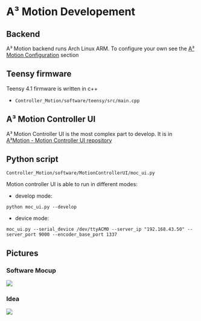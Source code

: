 # A³ Motion Developement
## Backend
A³ Motion backend runs Arch Linux ARM. To configure your own see the [A³ Motion Configuration](https://doc.a3-audio.com/configuration/moc.html) section

## Teensy firmware
Teensy 4.1 firmware is written in c++
- ```Controller_Motion/software/teensy/src/main.cpp```

## A³ Motion Controller UI
A³ Motion Controller UI is the most complex part to develop. It is in [A³Motion - Motion Controller UI repository](https://github.com/ambisonic-audio-adventures/MotionControllerUI)

## Python script
```Controller_Motion/software/MotionControllerUI/moc_ui.py```

Motion controller UI is able to run in different modes:
-  develop mode:
```
python moc_ui.py --develop
```
- device mode:
```
moc_ui.py --serial_device /dev/ttyACM0 --server_ip "192.168.43.50" --server_port 9000 --encoder_base_port 1337
```

## Pictures
### Software Mocup
![](pics_development/a3motion-software-mockup_01.png)

### Idea
![](pics_development/a3moc_mockup.png)

